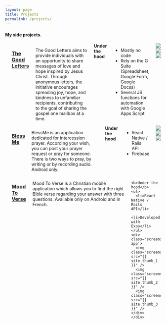 ```yaml
---
layout: page
title: Projects
permalink: /projects/
---
```

<script async src="https://www.googletagmanager.com/gtag/js?id=UA-90123342-2"></script>
<script>
  window.dataLayer = window.dataLayer || [];
  function gtag(){dataLayer.push(arguments);}
  gtag('js', new Date());

  gtag('config', 'UA-90123342-2');
</script>

<h4 class='title-sub'>My side projects.</h4>

<div class="row">
	<div class="small-12 columns">
	<br>
	<a href="https://thegoodletters.life/" target="_blank"><h3>The Good Letters</h3></a>
    <p>The Good Letters aims to provide individuals with an opportunity to share messages of love and hope inspired by Jesus Christ. Through anonymous letters, the initiative encourages spreading joy, hope, and kindness to unfamiliar recipients, contributing to the goal of sharing the gospel one mailbox at a time.</p>
    <b>Under the hood</b>
    <ul>
      <li>Mostly no code</li>
      <li>Rely on the G Suite (Spreadsheet, Google Form, Google Docss)</li>
      <li>Several JS functions for automation with Google Apps Script</li>
    </ul>
    <div class='screenshot-app'>
      <img class="screenshot" src="{{ site.thumb_11 }}" />
      <img class="screenshot" src="{{ site.thumb_12 }}" />
      <img class="screenshot" src="{{ site.thumb_13 }}" />
    </div>
	</div>
</div>

<div class="row">
	<div class="small-12 columns">
	<br>
	<a href="https://www.blessmeapp.com/fr/" target="_blank"><h3>Bless Me</h3></a>
    <p>BlessMe is an application dedicated for intercession prayer. According your wish, you can post your prayer request or pray for someone. There is two ways to pray, by writing or by recording audio. Android only.</p>
    <b>Under the hood</b>
    <ul>
      <li>React Native / Rails API</li>
      <li>Firebase</li>
    </ul>
    <div class='screenshot-app'>
      <img class="screenshot" src="{{ site.thumb_8 }}" />
      <img class="screenshot" src="{{ site.thumb_9 }}" />
      <img class="screenshot" src="{{ site.thumb_10 }}" />
    </div>
	</div>
</div>

<div class="row">
	<div class="small-12 columns">
	<br>
	<a href="https://play.google.com/store/apps/details?id=com.moodtoverse.moodtoverse" target="_blank"><h3>Mood To Verse</h3></a>
    <p> Mood To Verse is a Christian mobile application which allows you to find the right Bible verse regarding your answer with three questions. Available only on Android and in French. </p>

    <b>Under the hood</b>
    <ul>
      <li>React Native / Rails API</li>
      <li>Developed with Expo</li>
    </ul>
    <div class='screenshot-app'>
      <img class="screenshot" src="{{ site.thumb_1 }}" />
      <img class="screenshot" src="{{ site.thumb_2 }}" />
      <img class="screenshot" src="{{ site.thumb_3 }}" />
    </div>
	</div>
</div>
